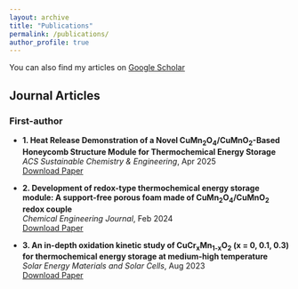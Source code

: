 ```yaml
---
layout: archive
title: "Publications"
permalink: /publications/
author_profile: true
---
```


You can also find my articles on [Google Scholar](https://scholar.google.com/citations?user=6npMlFQAAAAJ&hl=zh-CN)


## Journal Articles

### First-author

- **1. Heat Release Demonstration of a Novel CuMn<sub>2</sub>O<sub>4</sub>/CuMnO<sub>2</sub>-Based Honeycomb Structure Module for Thermochemical Energy Storage**  
  *ACS Sustainable Chemistry & Engineering*, Apr 2025  
  [Download Paper](https://pubs.acs.org/doi/10.1021/acssuschemeng.4c10715)

- **2. Development of redox-type thermochemical energy storage module: A support-free porous foam made of CuMn<sub>2</sub>O<sub>4</sub>/CuMnO<sub>2</sub> redox couple**  
  *Chemical Engineering Journal*, Feb 2024  
  [Download Paper](https://linkinghub.elsevier.com/retrieve/pii/S1385894724010258)

- **3. An in-depth oxidation kinetic study of CuCr<sub>x</sub>Mn<sub>1-x</sub>O<sub>2</sub> (x = 0, 0.1, 0.3) for thermochemical energy storage at medium-high temperature**  
  *Solar Energy Materials and Solar Cells*, Aug 2023  
  [Download Paper](https://linkinghub.elsevier.com/retrieve/pii/S0927024823003161)


